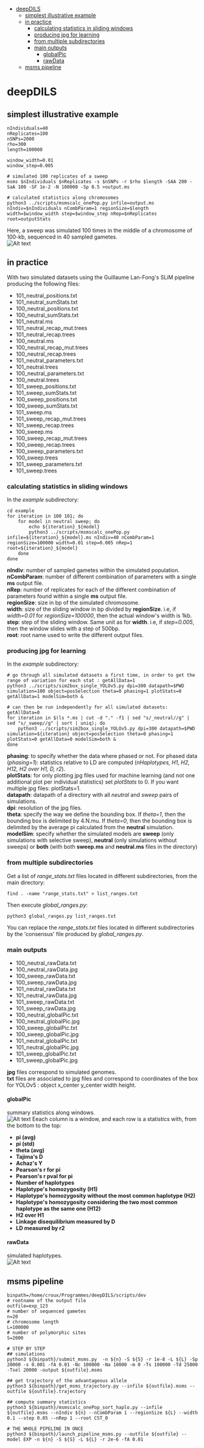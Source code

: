 - [deepDILS](#deepdils)
  * [simplest illustrative example](#simplest-illustrative-example)
  * [in practice](#in-practice)
    + [calculating statistics in sliding windows](#calculating-statistics-in-sliding-windows)
    + [producing jpg for learning](#producing-jpg-for-learning)
    + [from multiple subdirectories](#from-multiple-subdirectories)
    + [main outputs](#main-outputs)
      - [globalPic](#globalpic)
      - [rawData](#rawdata)
  * [msms pipeline](#msms-pipeline)

# deepDILS
## simplest illustrative example
```
nIndividuals=40
nReplicates=100
nSNPs=2000
rho=300
length=100000

window_width=0.01
window_step=0.005

# simulated 100 replicates of a sweep
msms $nIndividuals $nReplicates -s $nSNPs -r $rho $length -SAA 200 -SaA 100 -SF 1e-2 -N 100000 -Sp 0.5 >output.ms

# calculated statistics along chromosomes
python3 ../scripts/msmscalc_onePop.py infile=output.ms nIndiv=$nIndividuals nCombParam=1 regionSize=$length width=$window_width step=$window_step nRep=$nReplicates root=outputStats
```
Here, a sweep was simulated 100 times in the middle of a chromosome of 100-kb, sequenced in 40 sampled gametes.  
![Alt text](pictures/simulated_sweep.png "simulated sweep")
  
## in practice  
With two simulated datasets using the Guillaume Lan-Fong's SLiM pipeline producing the following files:
- 101_neutral_positions.txt  
- 101_neutral_sumStats.txt  
- 100_neutral_positions.txt  
- 100_neutral_sumStats.txt  
- 101_neutral.ms  
- 101_neutral_recap_mut.trees  
- 101_neutral_recap.trees  
- 100_neutral.ms  
- 100_neutral_recap_mut.trees  
- 100_neutral_recap.trees  
- 101_neutral_parameters.txt  
- 101_neutral.trees  
- 100_neutral_parameters.txt  
- 100_neutral.trees  
- 101_sweep_positions.txt  
- 101_sweep_sumStats.txt  
- 100_sweep_positions.txt  
- 100_sweep_sumStats.txt  
- 101_sweep.ms  
- 101_sweep_recap_mut.trees  
- 101_sweep_recap.trees  
- 100_sweep.ms  
- 100_sweep_recap_mut.trees  
- 100_sweep_recap.trees  
- 100_sweep_parameters.txt  
- 100_sweep.trees  
- 101_sweep_parameters.txt  
- 101_sweep.trees  

### calculating statistics in sliding windows  
In the _example_ subdirectory:  
```
cd example
for iteration in 100 101; do
	for model in neutral sweep; do
		echo ${iteration}_${model}
		python3 ../scripts/msmscalc_onePop.py infile=${iteration}_${model}.ms nIndiv=40 nCombParam=1 regionSize=100000 width=0.01 step=0.005 nRep=1 root=${iteration}_${model}
	done
done
```
**nIndiv**: number of sampled gametes within the simulated population.  
**nCombParam**: number of different combination of parameters with a single **ms** output file.  
**nRep**: number of replicates for each of the different combination of parameters found within a single **ms** output file.    
**regionSize**: size in bp of the simulated chromosome.  
**width**: size of the sliding window in bp divided by **regionSize**. i.e, if *width=0.01* for *regionSize=100000*, then the actual window's width is 1kb.  
**step**: step of the sliding window. Same unit as for **width**. i.e, if *step=0.005*, then the window slides with a step of 500bp.  
**root**: root name used to write the different output files.  
  
### producing jpg for learning  
In the _example_ subdirectory:  
```
# go through all simulated datasets a first time, in order to get the range of variation for each stat : getAllData=1  
python3 ../scripts/sim2box_single_YOLOv5.py dpi=300 datapath=$PWD simulation=100 object=posSelection theta=0 phasing=1 plotStats=0 getAllData=1 modelSim=both &

# can then be run independently for all simulated datasets: getAllData=0  
for iteration in $(ls *.ms | cut -d "." -f1 | sed "s/_neutral//g" | sed "s/_sweep//g" | sort | uniq); do
	python3 ../scripts/sim2box_single_YOLOv5.py dpi=300 datapath=$PWD simulation=${iteration} object=posSelection theta=0 phasing=1 plotStats=0 getAllData=0 modelSim=both &
done
```
**phasing**: to specify whether the data where phased or not. For phased data (*phasing=1*): statistics relative to LD are computed (*nHaplotypes, H1, H2, H12, H2 over H1, D, r2*).   
**plotStats**: for only plotting jpg files used for machine learning (and not one additional plot per individual statistics) set *plotStats* to 0. If you want multiple jpg files: plotStats=1.  
**datapath**: datapath of a directory with all *neutral* and *sweep* pairs of simulations.  
**dpi**: resolution of the jpg files.  
**theta**: specify the way we define the bounding box. If *theta=1*, then the bounding box is delimited by 4.N.mu. If *theta=0*, then the bounding box is delimited by the average pi calculated from the **neutral** simulation.  
**modelSim**: specify whether the simulated models are **sweep** (only simulations with selective sweep), **neutral** (only simulations without sweeps) or **both** (with both **sweep.ms** and **neutral.ms** files in the directory)
  
### from multiple subdirectories
Get a list of _range_stats.txt_ files located in different subdirectories, from the main directory:  
```
find . -name "range_stats.txt" > list_ranges.txt
```
   
Then execute _global_ranges.py_:  
```
python3 global_ranges.py list_ranges.txt
```
  
You can replace the _range_stats.txt_ files located in different subdirectories by the 'consensus' file produced by _global_ranges.py_.  
   
### main outputs  
- 100_neutral_rawData.txt
- 100_neutral_rawData.jpg
- 100_sweep_rawData.txt
- 100_sweep_rawData.jpg
- 101_neutral_rawData.txt
- 101_neutral_rawData.jpg
- 101_sweep_rawData.txt
- 101_sweep_rawData.jpg
- 100_neutral_globalPic.txt
- 100_neutral_globalPic.jpg
- 100_sweep_globalPic.txt
- 100_sweep_globalPic.jpg
- 101_neutral_globalPic.txt
- 101_neutral_globalPic.jpg
- 101_sweep_globalPic.txt
- 101_sweep_globalPic.jpg
  
**jpg** files correspond to simulated genomes.  
**txt** files are associated to jpg files and correspond to coordinates of the box for YOLOv5 : object x_center y_center width height.  
  
#### globalPic  
summary statistics along windows.  
![Alt text](pictures/101_sweep_globalPic.jpg "global picture")
Eeach column is a window, and each row is a statistics with, from the bottom to the top:  
- **pi (avg)**  
- **pi (std)**  
- **theta (avg)**  
- **Tajima's D**
- **Achaz's Y**  
- **Pearson's r for pi**  
- **Pearson's r pval for pi**   
- **Number of haplotypes**
- **Haplotype's homozygosity (H1)**  
- **Haplotype's homozygosity without the most common haplotype (H2)**  
- **Haplotype's homozygosity considering the two most common haplotype as the same one (H12)**  
- **H2 over H1**  
- **Linkage disequilibrium measured by D**  
- **LD measured by r2**  
  
#### rawData  
simulated haplotypes.  
![Alt text](pictures/101_sweep_rawData.jpg "raw data")
  
## msms pipeline  
```
binpath=/home/croux/Programmes/deepDILS/scripts/dev
# rootname of the output file
outfile=exp_123
# number of sequenced gametes
n=20
# chromosome length
L=100000
# number of polymorphic sites
S=2000

# STEP BY STEP
## simulations
python3 ${binpath}/submit_msms.py  -n ${n} -S ${S} -r 1e-8 -L ${L} -Sp 20000 -s 0.001 -fA 0.01 -Nc 100000 -Na 10000 -m 0 -Ts 100000 -Td 25000 -Tsel 20000 -output ${outfile}.msms

## get trajectory of the advantageous allele
python3 ${binpath}/get_msms_trajectory.py --infile ${outfile}.msms --outfile ${outfile}.trajectory

## compute summary statistics
python3 ${binpath}/msmscalc_onePop_sort_haplo.py --infile ${outfile}.msms --nIndiv ${n} --nCombParam 1 --regionSize ${L} --width 0.1 --step 0.05 --nRep 1 --root CST_0

# THE WHOLE PIPELINE IN ONCE
python3 ${binpath}/launch_pipeline_msms.py --outfile ${outfile} --model EXP -n ${n} -S ${S} -L ${L} -r 2e-6 -fA 0.01
```


